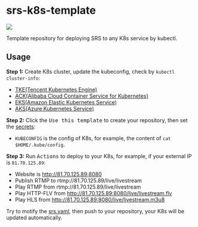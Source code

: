 # srs-k8s-template

[![](https://github.com/ossrs/srs-k8s-template/actions/workflows/kubernetes.yml/badge.svg)](https://github.com/ossrs/srs-k8s-template/actions/workflows/kubernetes.yml)

Template repository for deploying SRS to any K8s service by kubectl.

## Usage

**Step 1:** Create K8s cluster, update the kubeconfig, check by `kubectl cluster-info`:

* [TKE(Tencent Kubernetes Engine)](https://github.com/ossrs/srs-tke-template#usage)
* [ACK(Alibaba Cloud Container Service for Kubernetes)](https://github.com/ossrs/srs-ack-template#usage)
* [EKS(Amazon Elastic Kubernetes Service)](https://github.com/ossrs/srs-eks-template#usage)
* [AKS(Azure Kubernetes Service)](https://github.com/ossrs/srs-aks-template#usage)

**Step 2:** Click the <kbd>Use this template</kbd> to create your repository, then set the [secrets](https://github.com/ossrs/srs-k8s-template/settings/secrets/actions):

* `KUBECONFIG` is the config of K8s, for example, the content of `cat $HOME/.kube/config`.

**Step 3:** Run <kbd>Actions</kbd> to deploy to your K8s, for example, if your external IP is `81.70.125.89`:

* Website is http://81.70.125.89:8080
* Publish RTMP to rtmp://81.70.125.89/live/livestream
* Play RTMP from rtmp://81.70.125.89/live/livestream
* Play HTTP-FLV from http://81.70.125.89:8080/live/livestream.flv
* Play HLS from http://81.70.125.89:8080/live/livestream.m3u8

Try to motify the [srs.yaml](srs.yaml), then push to your repository, your K8s will be updated automatically.

